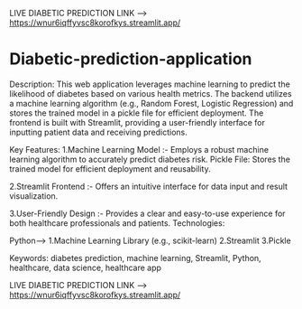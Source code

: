 
LIVE DIABETIC PREDICTION LINK --> https://wnur6iqffyvsc8korofkys.streamlit.app/
# Diabetic-prediction-application

Description:
This web application leverages machine learning to predict the likelihood of diabetes based on various health metrics. The backend utilizes a machine learning algorithm (e.g., Random Forest, Logistic Regression) and stores the trained model in a pickle file for efficient deployment. The frontend is built with Streamlit, providing a user-friendly interface for inputting patient data and receiving predictions.

Key Features:
1.Machine Learning Model :- Employs a robust machine learning algorithm to accurately predict diabetes risk.
Pickle File: Stores the trained model for efficient deployment and reusability.

2.Streamlit Frontend :- Offers an intuitive interface for data input and result visualization.

3.User-Friendly Design :- Provides a clear and easy-to-use experience for both healthcare professionals and patients.
Technologies:

Python-->
1.Machine Learning Library (e.g., scikit-learn)
2.Streamlit
3.Pickle

Keywords:
diabetes prediction, machine learning, Streamlit, Python, healthcare, data science, healthcare app

LIVE DIABETIC PREDICTION LINK --> https://wnur6iqffyvsc8korofkys.streamlit.app/

